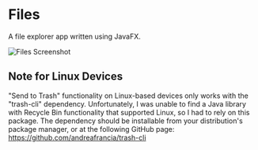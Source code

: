 # Files
A file explorer app written using JavaFX.

![Files Screenshot](https://user-images.githubusercontent.com/70250943/176327908-a73b65bb-cd8e-49e4-96b8-d002911511d3.png)


## Note for Linux Devices
"Send to Trash" functionality on Linux-based devices only works with the "trash-cli" dependency.
Unfortunately, I was unable to find a Java library with Recycle Bin functionality that supported Linux, so I had to rely on this package.
The dependency should be installable from your distribution's package manager, or at the following GitHub page: https://github.com/andreafrancia/trash-cli
